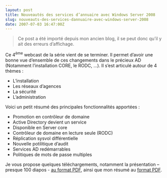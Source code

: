 ```yaml
---
layout: post
title: Nouveautés des services d’annuaire avec Windows Server 2008
slug: nouveauts-des-services-dannuaire-avec-windows-server-2008
date: 2007-07-03 16:47:00Z
---
```


<blockquote>   <p>Ce post a été importé depuis mon ancien blog, il se peut donc qu’il y ait des erreurs d’affichage.</p> </blockquote>  <p>Ce 4<sup>ème</sup> webcast de la série vient de se terminer. Il permet d’avoir une bonne vue d’ensemble de ces changements dans le précieux AD (Notamment l’installation CORE, le RODC, …). Il s’est articulé autour de 4 thèmes : </p>  <ul>   <li>L’installation </li>    <li>Les réseaux d’agences </li>    <li>La sécurité </li>    <li>L’administration </li> </ul>  <p>Voici un petit résumé des principales fonctionnalités apportées : </p>  <ul>   <li>Promotion en contrôleur de domaine</li>    <li>Active Directory devient un service</li>    <li>Disponible en Server core</li>    <li>Contrôleur de domaine en lecture seule (RODC)</li>    <li>Réplication sysvol différentielle</li>    <li>Nouvelle potilitique d’audit</li>    <li>Services AD redémarrables</li>    <li>Politiques de mots de passe multiples<strong>       <br /></strong></li> </ul>  <p>Je vous propose quelques téléchargements, notamment la présentation – presque 100 diapos - <a href="http://www.mediafire.com/?algzjbknymz">au format PDF</a>, ainsi que mon résumé au <a href="http://www.mediafire.com/?edtewtkhsmi">format PDF</a>.</p>
